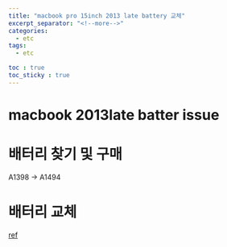 ```yaml
---
title: "macbook pro 15inch 2013 late battery 교체"
excerpt_separator: "<!--more-->"
categories:
  - etc
tags:
  - etc

toc : true
toc_sticky : true
---
```


# macbook 2013late  batter issue

# 배터리 찾기 및 구매
A1398 -> A1494 

# 배터리 교체


[ref](https://blog.naver.com/firenrain/221522337506)    

